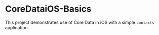# CoreDataiOS-Basics
This project demonstrates use of Core Data in iOS with a simple `contacts` application. 
